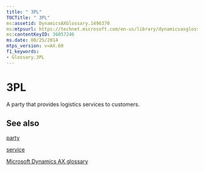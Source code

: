 ```yaml
---
title: " 3PL"
TOCTitle: " 3PL"
ms:assetid: DynamicsAXGlossary.1496370
ms:mtpsurl: https://technet.microsoft.com/en-us/library/dynamicsaxglossary.1496370(v=AX.60)
ms:contentKeyID: 36057246
ms.date: 08/25/2014
mtps_version: v=AX.60
f1_keywords:
- Glossary.3PL
---
```


# 3PL

A party that provides logistics services to customers. 

## See also

[party](https://technet.microsoft.com/en-us/library/hh208669\(v=ax.60\))

[service](service.md)

[Microsoft Dynamics AX glossary](glossary/microsoft-dynamics-ax-glossary.md)

  


